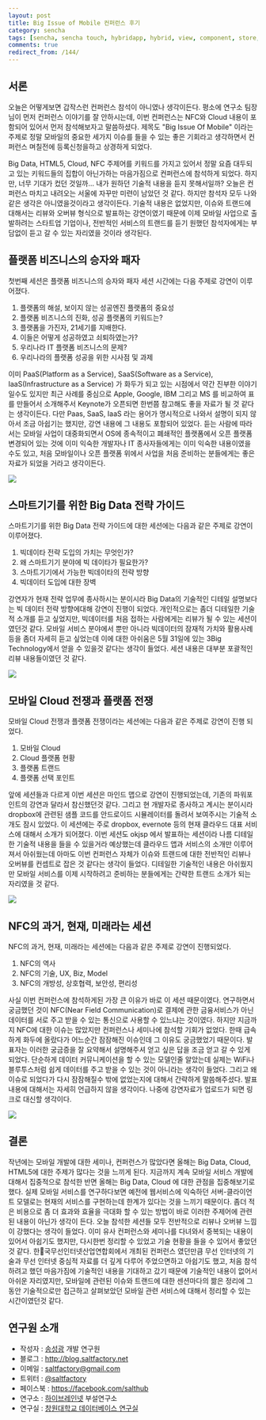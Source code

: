```yaml
---
layout: post
title: Big Issue of Mobile 컨퍼런스 후기
category: sencha
tags: [sencha, sencha touch, hybridapp, hybrid, view, component, store, list, dataview]
comments: true
redirect_from: /144/
---
```


## 서론

오늘은 어떻게보면 갑작스런 컨퍼런스 참석이 아니였나 생각이든다. 평소에 연구소 팀장님이 먼저 컨퍼런스 이야기를 잘 안하시는데, 이번 컨퍼런스는 NFC와 Cloud 내용이 포함되어 있어서 먼저 참석해보자고 말씀하셨다. 제목도 "Big Issue Of Mobile" 이라는 주제로 정말 모바일의 중요한 세가지 이슈를 들을 수 있는 좋은 기회라고 생각하면서 컨퍼런스 며칠전에 등록신청을하고 상경하게 되었다.

Big Data, HTML5, Cloud, NFC 주제어를 키워드를 가지고 있어서 정말 요즘 대두되고 있는 키워드들의 집합이 아닌가하는 마음가짐으로 컨퍼런스에 참석하게 되었다. 하지만, 너무 기대가 컸던 것일까... 내가 원하던 기술적 내용을 듣지 못해서일까? 오늘은 컨퍼런스 마치고 내려오는 서울에 자꾸만 미련이 남았던 것 같다. 하지만 참석자 모두 나와 같은 생각은 아니였을것이라고 생각이든다. 기술적 내용은 없었지만, 이슈와 트랜드에 대해서는 리뷰와 오버뷰 형식으로 발표하는 강연이였기 때문에 이제 모바일 사업으로 출발하려는 스타트업 기업이나, 전반적인 서비스의 트랜드를 듣기 원했던 참석자에게는 부담없이 듣고 갈 수 있는 자리였을 것이라 생각된다.

<!--more-->

## 플랫폼 비즈니스의 승자와 패자

첫번째 세션은 플랫폼 비즈니스의 승자와 패자 세션 시간에는 다음 주제로 강연이 이루어졌다.
1. 플랫폼의 해설, 보이지 않는 성공엔진 플랫폼의 중요성
2. 플랫폼 비즈니스의 진화, 성공 플랫폼의 키워드는?
3. 플랫폼을 가진자, 21세기를 지배한다.
4. 이들은 어떻게 성공하였고 쇠퇴하였는가?
5. 우리나라 IT 플랫폼 비즈니스의 문제?
6. 우리나라의 플랫폼 성공을 위한 시사점 및 과제

이미 PaaS(Platform as a Service), SaaS(Software as a Service), IaaS(Infrastructure as a Service) 가 화두가 되고 있는 시점에서 약간 진부한 이야기일수도 있지만 최근 사례를 중심으로 Apple, Google, IBM 그리고 MS 를 비교하여 표를 만들어서 소개해주서 Keynote가 오픈되면 한번쯤 참고해도 좋을 자료가 될 것 같다는 생각이든다. 다만 Paas, SaaS, IaaS 라는 용어가 명시적으로 나와서 설명이 되지 않아서 조금 아쉽기는 했지만, 강연 내용에 그 내용도 포함되어 있었다. 듣는 사람에 따라서는 모바일 사업이 대중화되면서 OS에 종속적이고 폐쇄적인 플랫폼에서 오픈 플랫폼 변경되어 있는 것에 이미 익숙한 개발자나 IT 종사자들에게는 이미 익숙한 내용이였을 수도 있고, 처음 모바일이나 오픈 플랫폼 위에서 사업을 처음 준비하는 분들에게는 좋은 자료가 되었을 거라고 생각이든다.

![](http://cfile4.uf.tistory.com/image/18723D3E4FB592E32A7996)

## 스마트기기를 위한 Big Data 전략 가이드

스마트기기를 위한 Big Data 전략 가이드에 대한 세션에는 다음과 같은 주제로 강연이 이루어졌다.
1. 빅데이타 전략 도입의 가치는 무엇인가?
2. 왜 스마트기기 분야에 빅 데이타가 필요한가?
3. 스마트기기에서 가능한 빅데이타의 전략 방향
4. 빅데이터 도입에 대한 장벽

강연자가 현재 전략 업무에 종사하시는 분이시라 Big Data의 기술적인 디테일 설명보다는 빅 데이터 전략 방향에대해 강연이 진행이 되었다. 개인적으로는 좀더 디테일한 기술적 소개를 듣고 싶었지만, 빅데이터를 처음 접하는 사람에게는 리뷰가 될 수 있는 세션이였던것 같다. 모바일 서비스 분야에서 뿐만 아니라 빅데이터의 잠재적 가치와 활용사례 등을 좀더 자세히 듣고 싶었는데 이에 대한 아쉬움은 5월 31일에 있는 3Big Technology에서 얻을 수 있을것 같다는 생각이 들었다. 세션 내용은 대부분 포괄적인 리뷰 내용들이였던 것 같다.

![](http://cfile26.uf.tistory.com/image/15464C3B4FB592F52376E6)  

## 모바일 Cloud 전쟁과 플랫폼 전쟁

모바일 Cloud 전쟁과 플랫폼 전쟁이라는 세션에는 다음과 같은 주제로 강연이 진행 되었다.
1. 모바일 Cloud
2. Cloud 플랫폼 현황
3. 플랫폼 트랜드
4. 플랫폼 선택 포인트

앞에 세션들과 다르게 이번 세션은 마인드 맵으로 강연이 진행되었는데, 기존의 파워포인트의 강연과 달라서 참신했던것 같다. 그리고 현 개발자로 종사하고 계시는 분이시라 dropbox에 관련된 샘플 코드를 안드로이드 시뮬레이터를 돌려서 보여주시는 기술적 소개도 잠시 있었다. 이 세션에는 주로 dropbox, evernote 등의 현재 클라우드 대표 서비스에 대해서 소개가 되어졌다. 이번 세션도 okjsp 에서 발표하는 세션이라 나름 디테일한 기술적 내용을 들을 수 있을거라 예상했는데 클라우드 앱과 서비스의 소개만 이루어 져서 아쉬웠는데 아마도 이번 컨퍼런스 자체가 이슈와 트랜드에 대한 전반적인 리뷰나 오버뷰를 컨셉트로 잡은 것 같다는 생각이 들었다. 디테일한 기술적인 내용은 아쉬웠지만 모바일 서비스를 이제 시작하려고 준비하는 분들에게는 간략한 트랜드 소개가 되는 자리였을 것 같다.

![](http://cfile2.uf.tistory.com/image/180D51334FB59303218AD4)

## NFC의 과거, 현재, 미래라는 세션

NFC의 과거, 현재, 미래라는 세션에는 다음과 같은 주제로 강연이 진행되었다.
1. NFC의 역사
2. NFC의 기술, UX, Biz, Model
3. NFC의 개방성, 상호협력, 보안성, 편리성

사실 이번 컨퍼런스에 참석하게된 가장 큰 이유가 바로 이 세션 때문이였다. 연구하면서 궁금했던 것이 NFC(Near Field Communication)로 결제에 관한 금융서비스가 아닌 데이터를 서로 주고 받을 수 있는 통신으로 사용할 수 있느냐는 것이였다. 하지만 지금까지 NFC에 대한 이슈는 많았지만 컨퍼런스나 세미나에 참석할 기회가 없었다. 한때 급속하게 화두에 올랐다가 어느순간 잠잠해진 이슈인데 그 이유도 궁금했었기 때문이다. 발표자는 이러한 궁금증을 잘 요약해서 설명해주셔 얻고 싶은 답을 조금 얻고 갈 수 있게 되었다. 단순하게 데이터 커뮤니케이션을 할 수 있는 모델인줄 알았는데 실제는 WiFi나 블루투스처럼 쉽게 데이터를 주고 받을 수 있는 것이 아니라는 생각이 들었다. 그리고 왜 이슈로 되었다가 다시 잠잠해질수 밖에 없었는지에 대해서 간략하게 말씀해주셨다. 발표 내용에 대해서는 자세히 언급하지 않을 생각이다. 나중에 강연자료가 업로드가 되면 링크로 대신할 생각이다.

![](http://cfile10.uf.tistory.com/image/155D043A4FB5930F22D7CD)

## 결론

작년에는 모바일 개발에 대한 세미나, 컨퍼런스가 많았다면 올해는 Big Data, Cloud, HTML5에 대한 주제가 많다는 것을 느끼게 된다. 지금까지 계속 모바일 서비스 개발에 대해서 집중적으로 참석한 반면 올해는 Big Data, Cloud 에 대한 관점을 집중해보기로 했다. 실제 모바일 서비스를 연구하다보면 예전에 웹서비스에 익숙하던 서버-클라이언트 모델로는 현재의 서비스를 구현하는데 한계가 있다는 것을 느끼기 때문이다. 좀더 적은 비용으로 좀 더 효과와 효율을 극대화 할 수 있는 방법이 바로 이러한 주제어에 관련된 내용이 아닌가 생각이 든다. 오늘 참석한 세션들 모두 전반적으로 리뷰나 오버뷰 느낌이 강했다는 생각이 들었다. 이미 유사 컨퍼런스와 세미나를 다녀와서 중복되는 내용이 있어서 아쉽기도 했지만, 다시한번 정리할 수 있었고 기술 현황을 들을 수 있어서 좋았던것 같다. 한국무선인터넷산업연합회에서 개최된 컨퍼런스 였던만큼 무선 인터넷의 기술과 무선 인터넷 중심적 자료를 더 깊게 다루어 주었으면하고 아쉽기도 했고, 처음 참석하려고 했던 마음가짐에 기술적인 내용을 기대하고 갔기 때문에 기술적인 내용이 없어서 아쉬운 자리였지만, 모바일에 관련된 이슈와 트랜드에 대한 센션마다의 짦은 정리에 그동안 기술적으로만 접근하고 살펴보았던 모바일 관련 서비스에 대해서 정리할 수 있는 시간이였던것 같다.

## 연구원 소개

* 작성자 : [송성광](http://about.me/saltfactory) 개발 연구원
* 블로그 : http://blog.saltfactory.net
* 이메일 : [saltfactory@gmail.com](mailto:saltfactory@gmail.com)
* 트위터 : [@saltfactory](https://twitter.com/saltfactory)
* 페이스북 : https://facebook.com/salthub
* 연구소 : [하이브레인넷](http://www.hibrain.net) 부설연구소
* 연구실 : [창원대학교 데이터베이스 연구실](http://dblab.changwon.ac.kr)
